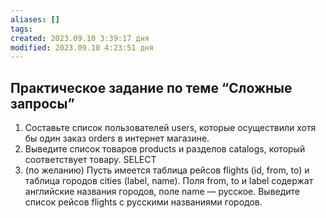 ```yaml
---
aliases: []
tags:
created: 2023.09.10 3:39:17 дня
modified: 2023.09.10 4:23:51 дня
---
```


## Практическое задание по теме “Сложные запросы”

1. Составьте список пользователей users, которые осуществили хотя бы один заказ orders в интернет магазине.
2. Выведите список товаров products и разделов catalogs, который соответствует товару. SELECT
3. (по желанию) Пусть имеется таблица рейсов flights (id, from, to) и таблица городов cities (label, name).
   Поля from, to и label содержат английские названия городов, поле name — русское.
   Выведите список рейсов flights с русскими названиями городов.
